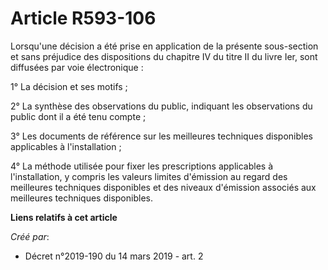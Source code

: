 # Article R593-106

Lorsqu'une décision a été prise en application de la présente sous-section et sans préjudice des dispositions du chapitre IV
du titre II du livre Ier, sont diffusées par voie électronique :

1° La décision et ses motifs ;

2° La synthèse des observations du public, indiquant les observations du public dont il a été tenu compte ;

3° Les documents de référence sur les meilleures techniques disponibles applicables à l'installation ;

4° La méthode utilisée pour fixer les prescriptions applicables à l'installation, y compris les valeurs limites d'émission au
regard des meilleures techniques disponibles et des niveaux d'émission associés aux meilleures techniques disponibles.

**Liens relatifs à cet article**

_Créé par_:

  - Décret n°2019-190 du 14 mars 2019 - art. 2
